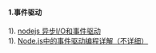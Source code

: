 #### 1.事件驱动
1). [nodejs 异步I/O和事件驱动](http://www.open-open.com/lib/view/open1463877785001.html)  
1). [Node.js中的事件驱动编程详解（不详细）](http://www.jb51.net/article/53812.htm)  





